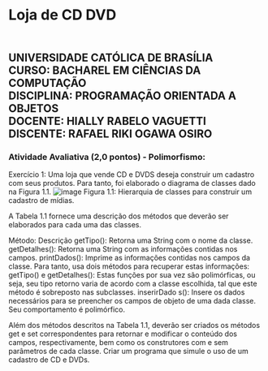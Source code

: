 # <H1> Loja de CD DVD </H1>

<div><H2>
<br>UNIVERSIDADE CATÓLICA DE BRASÍLIA
<br>CURSO: BACHAREL EM CIÊNCIAS DA COMPUTAÇÃO
<br>DISCIPLINA: PROGRAMAÇÃO ORIENTADA A OBJETOS
<br>DOCENTE: HIALLY RABELO VAGUETTI
<br>DISCENTE: RAFAEL RIKI OGAWA OSIRO</br>
</H2></div>

### Atividade Avaliativa (2,0 pontos) - Polimorfismo:

Exercício 1: Uma loja que vende CD e DVDS deseja construir um cadastro
com seus produtos. Para tanto, foi elaborado o diagrama de classes dado na
Figura 1.1.
![image](https://user-images.githubusercontent.com/79678821/199741031-07ca9f05-a276-43c6-b9aa-9a6e63692f62.png)
Figura 1.1: Hierarquia de classes para construir um cadastro de mídias.

A Tabela 1.1 fornece uma descrição dos métodos que deverão ser elaborados
para cada uma das classes.

Método: Descrição
getTipo(): Retorna uma String com o nome da classe.
getDetalhes(): Retorna uma String com as informações contidas nos campos.
printDados(): Imprime as informações contidas nos campos da classe. Para tanto, usa dois métodos para recuperar estas informações:
getTipo() e getDetalhes(): Estas funções por sua vez são polimórficas, ou seja, seu tipo retorno varia de acordo com a classe escolhida, tal que este método é sobreposto nas subclasses.
inserirDado s(): Insere os dados necessários para se preencher os campos de objeto de uma dada classe. Seu comportamento é polimórfico.

Além dos métodos descritos na Tabela 1.1, deverão ser criados os métodos get e set correspondentes para retornar e modificar o conteúdo dos campos, respectivamente, bem como os construtores com e sem parâmetros de cada classe. Criar um programa que simule o uso de um cadastro de CD e DVDs.
